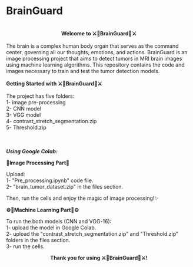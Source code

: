 # BrainGuard
<br>
<div align="center">
<b>Welcome to  ⚔️🧠BrainGuard🧠⚔️</b>
</div>
<br>
The brain is a complex human body organ that serves as the command center, governing all our thoughts, emotions, and actions. BrainGuard is an image processing project that aims to detect tumors in MRI brain images using machine learning algorithms. This repository contains the code and images necessary to train and test the tumor detection models.
<br><br>
<b>Getting Started with ⚔️🧠BrainGuard🧠⚔️</b>
<br><br>
The project has five folders:<br>
1- image pre-processing<br>
2- CNN model<br>
3- VGG model<br>
4- contrast_stretch_segmentation.zip<br>
5- Threshold.zip<br>
<br><br>

**_Using Google Colab:_**

🩻**Image Processing Part**🩻

Upload:<br>
 1- "Pre_processing.ipynb" code file.<br>
 2- "brain_tumor_dataset.zip" in the files section.<br>

Then, run the cells and enjoy the magic of image processing!✨

**⚙️🤖Machine Learning Part🤖⚙️**

To run the both models (CNN and VGG-16):<br>
1- upload the model in Google Colab.<br>
2- upload the "contrast_stretch_segmentation.zip" and "Threshold.zip" folders in the files section.<br>
3- run the cells.<br>
<div align="center">
<b>Thank you for using ⚔️🧠BrainGuard🧠⚔️!</b>
</div>
